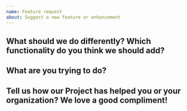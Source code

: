 ```yaml
---
name: Feature request
about: Suggest a new feature or enhancement
---
```


What should we do differently? Which functionality do you think we should add?
----------------------------------------------------------------------------------



What are you trying to do?
--------------------------



Tell us how our Project has helped you or your organization? We love a good compliment!
-------------------------------------------------

